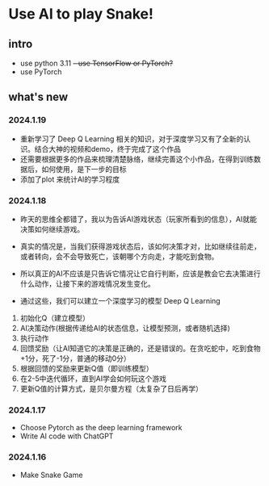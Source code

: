 # Use AI to play Snake!

## intro

- use python 3.11
~~- use TensorFlow or PyTorch?~~
- use PyTorch

## what's new 

### 2024.1.19

- 重新学习了 Deep Q Learning 相关的知识，对于深度学习又有了全新的认识。结合大神的视频和demo，终于完成了这个作品
- 还需要根据更多的作品来梳理清楚脉络，继续完善这个小作品，在得到训练数据后，如何使用，是下一步的目标
- 添加了plot 来统计AI的学习程度

### 2024.1.18

- 昨天的思维全都错了，我以为告诉AI游戏状态（玩家所看到的信息），AI就能决策如何继续游戏。
- 真实的情况是，当我们获得游戏状态后，该如何决策才对，比如继续往前走，或者转向，会不会导致死亡，该朝哪个方向走，才能吃到食物。
- 所以真正的AI不应该是只告诉它情况让它自行判断，应该是教会它去决策进行什么动作，让接下来的游戏情况发生变化。

- 通过这些，我们可以建立一个深度学习的模型 Deep Q Learning
1. 初始化Q（建立模型）
2. AI决策动作(根据传递给AI的状态信息，让模型预测，或者随机选择)
3. 执行动作
4. 回馈奖励（让AI知道它的决策是正确的，还是错误的。在贪吃蛇中，吃到食物+1分，死了-1分，普通的移动0分）
5. 根据回馈的奖励来更新Q值（即训练模型）
6. 在2-5中迭代循环，直到AI学会如何玩这个游戏
7. 更新Q值的计算方式，是贝尔曼方程（太复杂了日后再学）

### 2024.1.17

- Choose Pytorch as the deep learning framework
- Write AI code with ChatGPT

### 2024.1.16  

- Make Snake Game 

